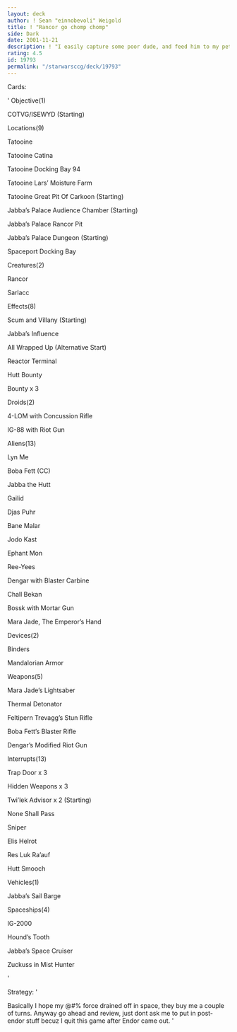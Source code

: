 ```yaml
---
layout: deck
author: ! Sean "einnobevoli" Weigold
title: ! "Rancor go chomp chomp"
side: Dark
date: 2001-11-21
description: ! "I easily capture some poor dude, and feed him to my pets. I get some sweet force retrieval, descent drains, and nice force attacking."
rating: 4.5
id: 19793
permalink: "/starwarsccg/deck/19793"
---
```

Cards: 

' 
Objective(1)

COTVG/ISEWYD (Starting)


Locations(9)

Tatooine

Tatooine Catina

Tatooine Docking Bay 94

Tatooine Lars’ Moisture Farm

Tatooine Great Pit Of Carkoon (Starting)

Jabba’s Palace Audience Chamber (Starting)

Jabba’s Palace Rancor Pit 

Jabba’s Palace Dungeon (Starting)

Spaceport Docking Bay


Creatures(2)

Rancor

Sarlacc


Effects(8)

Scum and Villany (Starting)

Jabba’s Influence

All Wrapped Up (Alternative Start)

Reactor Terminal

Hutt Bounty

Bounty x 3


Droids(2)

4-LOM with Concussion Rifle

IG-88 with Riot Gun


Aliens(13)

Lyn Me

Boba Fett (CC)

Jabba the Hutt

Gailid

Djas Puhr

Bane Malar

Jodo Kast

Ephant Mon

Ree-Yees

Dengar with Blaster Carbine

Chall Bekan

Bossk with Mortar Gun

Mara Jade, The Emperor’s Hand


Devices(2)

Binders

Mandalorian Armor


Weapons(5)

Mara Jade’s Lightsaber

Thermal Detonator

Feltipern Trevagg’s Stun Rifle

Boba Fett’s Blaster Rifle

Dengar’s Modified Riot Gun


Interrupts(13)

Trap Door x 3

Hidden Weapons x 3

Twi’lek Advisor x 2 (Starting)

None Shall Pass

Sniper

Elis Helrot

Res Luk Ra’auf

Hutt Smooch


Vehicles(1)

Jabba’s Sail Barge


Spaceships(4)

IG-2000

Hound’s Tooth

Jabba’s Space Cruiser

Zuckuss in Mist Hunter

'

Strategy: '

Basically I hope my @#$% off that someone is stupid enough to try and occupy a Tatooine site. If they do, out pops Boba fett. Hidden Weapons with my avg destiny is so kickass. Ive capture everything with this deck, from Obi-wan to Han to Rebel Troopers. Hutt Bounty and Bounty are nice for retrieval, and Rancor and Sarlacc are just fun as hell. Usually I start Scum and Villany, but if I see motion that they are starting on Tatooine I might use All Wrapped up. First turn, I usualy pull Jabba from reserve with AC game text, but if I have some nice chars in my hand already I might go with Chall Bekan or Lyn Me. I threw the ships in there just for the hell of things. I will probably neve use them, but if I’m having my @#$% force drained off in space, they buy me a couple of turns. Anyway go ahead and review, just dont ask me to put in post-endor stuff becuz I quit this game after Endor came out. '
